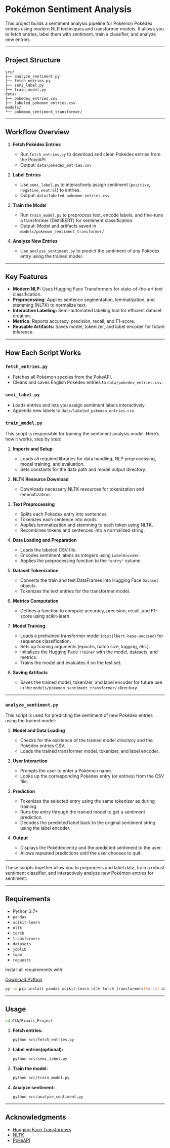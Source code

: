 # Pokémon Sentiment Analysis

This project builds a sentiment analysis pipeline for Pokémon Pokédex entries using modern NLP techniques and transformer models. It allows you to fetch entries, label them with sentiment, train a classifier, and analyze new entries.

---

## Project Structure

```
src/
├── analyze_sentiment.py     
├── fetch_entries.py          
├── semi_label.py             
├── train_model.py            
data/
├── pokedex_entries.csv       
├── labeled_pokemon_entries.csv 
models/
└── pokemon_sentiment_transformer/ 
```

---

## Workflow Overview

1. **Fetch Pokédex Entries**
   - Run `fetch_entries.py` to download and clean Pokédex entries from the PokeAPI.
   - Output: `data/pokedex_entries.csv`

2. **Label Entries**
   - Use `semi_label.py` to interactively assign sentiment (`positive`, `negative`, `neutral`) to entries.
   - Output: `data/labeled_pokemon_entries.csv`

3. **Train the Model**
   - Run `train_model.py` to preprocess text, encode labels, and fine-tune a transformer (DistilBERT) for sentiment classification.
   - Output: Model and artifacts saved in `models/pokemon_sentiment_transformer/`

4. **Analyze New Entries**
   - Use `analyze_sentiment.py` to predict the sentiment of any Pokédex entry using the trained model.

---

## Key Features

- **Modern NLP:** Uses Hugging Face Transformers for state-of-the-art text classification.
- **Preprocessing:** Applies sentence segmentation, lemmatization, and stemming (NLTK) to normalize text.
- **Interactive Labeling:** Semi-automated labeling tool for efficient dataset creation.
- **Metrics:** Reports accuracy, precision, recall, and F1-score.
- **Reusable Artifacts:** Saves model, tokenizer, and label encoder for future inference.

---

## How Each Script Works

### `fetch_entries.py`
- Fetches all Pokémon species from the PokeAPI.
- Cleans and saves English Pokédex entries to `data/pokedex_entries.csv`.

### `semi_label.py`
- Loads entries and lets you assign sentiment labels interactively.
- Appends new labels to `data/labeled_pokemon_entries.csv`.

### `train_model.py`
This script is responsible for training the sentiment analysis model. Here’s how it works, step by step:

1. **Imports and Setup**
   - Loads all required libraries for data handling, NLP preprocessing, model training, and evaluation.
   - Sets constants for the data path and model output directory.

2. **NLTK Resource Download**
   - Downloads necessary NLTK resources for tokenization and lemmatization.

3. **Text Preprocessing**
   - Splits each Pokédex entry into sentences.
   - Tokenizes each sentence into words.
   - Applies lemmatization and stemming to each token using NLTK.
   - Recombines tokens and sentences into a normalized string.

4. **Data Loading and Preparation**
   - Loads the labeled CSV file.
   - Encodes sentiment labels as integers using `LabelEncoder`.
   - Applies the preprocessing function to the `"entry"` column.

5. **Dataset Tokenization**
   - Converts the train and test DataFrames into Hugging Face `Dataset` objects.
   - Tokenizes the text entries for the transformer model.

6. **Metrics Computation**
   - Defines a function to compute accuracy, precision, recall, and F1-score using scikit-learn.

7. **Model Training**
   - Loads a pretrained transformer model (`distilbert-base-uncased`) for sequence classification.
   - Sets up training arguments (epochs, batch size, logging, etc.).
   - Initializes the Hugging Face `Trainer` with the model, datasets, and metrics.
   - Trains the model and evaluates it on the test set.

8. **Saving Artifacts**
   - Saves the trained model, tokenizer, and label encoder for future use in the `models/pokemon_sentiment_transformer/` directory.

---

### `analyze_sentiment.py`
This script is used for predicting the sentiment of new Pokédex entries using the trained model:

1. **Model and Data Loading**
   - Checks for the existence of the trained model directory and the Pokédex entries CSV.
   - Loads the trained transformer model, tokenizer, and label encoder.

2. **User Interaction**
   - Prompts the user to enter a Pokémon name.
   - Looks up the corresponding Pokédex entry (or entries) from the CSV file.

3. **Prediction**
   - Tokenizes the selected entry using the same tokenizer as during training.
   - Runs the entry through the trained model to get a sentiment prediction.
   - Decodes the predicted label back to the original sentiment string using the label encoder.

4. **Output**
   - Displays the Pokédex entry and the predicted sentiment to the user.
   - Allows repeated predictions until the user chooses to quit.

---

These scripts together allow you to preprocess and label data, train a robust sentiment classifier, and interactively analyze new Pokémon entries for sentiment.

---

## Requirements

- Python 3.7+ 
- `pandas`
- `scikit-learn`
- `nltk`
- `torch`
- `transformers`
- `datasets`
- `joblib`
- `tqdm`
- `requests`

Install all requirements with:

[Download Python](https://www.python.org/downloads/)

```sh
py -m pip install pandas scikit-learn nltk torch transformers[torch] datasets joblib tqdm requests
```

---

## Usage

```sh
cd CSA/Finals_Project
```

1. **Fetch entries:**
   ```sh
   python src/fetch_entries.py
   ```

2. **Label entries(optional):**
   ```sh
   python src/semi_label.py
   ```

3. **Train the model:**
   ```sh
   python src/train_model.py
   ```

4. **Analyze sentiment:**
   ```sh
   python src/analyze_sentiment.py
   ```

---

## Acknowledgments

- [Hugging Face Transformers](https://huggingface.co/transformers/)
- [NLTK](https://www.nltk.org/)
- [PokeAPI](https://pokeapi.co/)